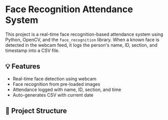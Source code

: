 # Face Recognition Attendance System

This project is a real-time face recognition-based attendance system using Python, OpenCV, and the `face_recognition` library. When a known face is detected in the webcam feed, it logs the person's name, ID, section, and timestamp into a CSV file.

## 💡 Features

- Real-time face detection using webcam
- Face recognition from pre-loaded images
- Attendance logged with name, ID, section, and time
- Auto-generates CSV with current date

## 📂 Project Structure
